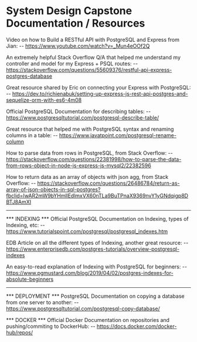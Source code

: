 # System Design Capstone Documentation / Resources

Video on how to Build a RESTful API with PostgreSQL and Express from Jian:
-- https://www.youtube.com/watch?v=_Mun4eOOf2Q

An extremely helpful Stack Overflow Q/A that helped me understand my controller and model for my Express + PSQL routes:
-- https://stackoverflow.com/questions/55609376/restful-api-express-postgres-database

Great resource shared by Eric on connecting your Express with PostgreSQL:
-- https://dev.to/richienabuk/setting-up-express-js-rest-api-postgres-and-sequelize-orm-with-es6-4m08

Official PostgreSQL Documentation for describing tables:
-- https://www.postgresqltutorial.com/postgresql-describe-table/

Great resource that helped me with PostgreSQL syntax and renaming columns in a table:
-- https://www.javatpoint.com/postgresql-rename-column

How to parse data from rows in PostgreSQL, from Stack Overflow:
-- https://stackoverflow.com/questions/22381998/how-to-parse-the-data-from-rows-object-in-node-js-express-js-mysql2/22382596

How to return data as an array of objects with json agg, from Stack Overflow:
-- https://stackoverflow.com/questions/26486784/return-as-array-of-json-objects-in-sql-postgres?fbclid=IwAR2mW9bYHmllEdlmxVX60nTLa9BuTPnaX9369nvY1yGNdqigp8DBTJ8AmXI

-------------------------------------

*** INDEXING ***
Official PostgreSQL Documentation on Indexing, types of Indexing, etc:
-- https://www.tutorialspoint.com/postgresql/postgresql_indexes.htm 

EDB Article on all the different types of Indexing, another great resource:
-- https://www.enterprisedb.com/postgres-tutorials/overview-postgresql-indexes

An easy-to-read explanation of Indexing with PostgreSQL for beginners:
-- https://www.pgmustard.com/blog/2019/04/02/postgres-indexes-for-absolute-beginners

-------------------------------------

*** DEPLOYMENT ***
PostgreSQL Documentation on copying a database from one server to another:
-- https://www.postgresqltutorial.com/postgresql-copy-database/

*** DOCKER ***
Official Docker Documentation on repositories and pushing/commiting to DockerHub:
-- https://docs.docker.com/docker-hub/repos/
